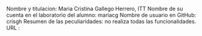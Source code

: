 Nombre y titulacion: Maria Cristina Gallego Herrero, ITT
Nombre de su cuenta en el laboratorio del alumno: mariacg
Nombre de usuario en GitHub: crisgh
Resumen de las peculiaridades: no realiza todas las funcionalidades.
URL :
